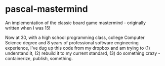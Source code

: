 # pascal-mastermind
An implementation of the classic board game mastermind - originally written when I was 15!

Now at 30, with a high school programming class, college Computer Science degree and 8 years of professional software engineering experience, I've dug up this code from my dropbox and am trying to (1) understand it, (2) rebuild it to my current standard, (3) do something crazy - containerize, publish, something.
